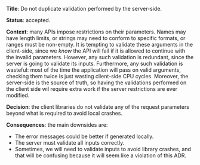 **Title**: Do not duplicate validation performed by the server-side.

**Status**: accepted.

**Context**: many APIs impose restrictions on their parameters. Names may have
length limits, or strings may need to conform to specific formats, or ranges
must be non-empty.  It is tempting to validate these arguments in the
client-side, since we *know* the API will fail if it is allowed to continue
with the invalid parameters. However, any such validation is redundant, since
the server is going to validate its inputs. Furthermore, any such validation is
wasteful: most of the time the application will pass on valid arguments,
checking them twice is just wasting client-side CPU cycles. Moreover, the
server-side is the source of truth, so having the validations performed on the
client side wil require extra work if the server restrictions are ever modified.

**Decision**: the client libraries do not validate any of the request
parameters beyond what is required to avoid local crashes.

**Consequences**: the main downsides are:

- The error messages could be better if generated locally.
- The server must validate all inputs correctly.
- Sometimes, we will need to validate inputs to avoid library crashes, and
  that will be confusing because it will seem like a violation of this ADR.
